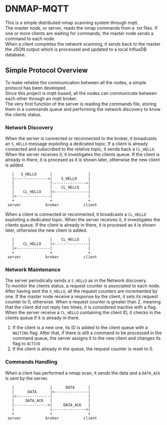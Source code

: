 # DNMAP-MQTT
This is a simple distributed nmap scanning system through mqtt.<br>
The master node, or server, reads the nmap commands from a .txt files. If one or more clients are waiting for commands, the master node sends a command to each node.<br>
When a client completes the network scanning, it sends back to the master the JSON output which is processed and updated to a local InfluxDB database. 

## Simple Protocol Overview
To make reliable the communication between all the nodes, a simple protocol has been developed.<br>
Since this project is mqtt-based, all the nodes can communicate between each other through an mqtt broker.<br>
The very first function of the server is reading the commands file, storing them in a commands queue and performing the network discovery to know the clients status.

### Network Discovery
When the server is connected or reconnected to the broker, it broadcasts an ```S_HELLO``` message exploiting a dedicated topic. If a client is already connected and subscribed to the relative topic, it sends back a ```CL_HELLO```. When the server receives it, it investigates the clients queue. If the client is already in there, it is procesed as it is shown later, otherwise the new client is added. 
```
   |   S_HELLO      |                |
   |--------------->|    S_HELLO     |
   |                |--------------->|
   |                |    CL_HELLO    |
   |    CL_HELLO    |<---------------|
   |<---------------|                |
   +                +                +
 server           broker           client
```
When a client is connected or reconnected, it broadcasts a ```CL_HELLO``` exploiting a dedicated topic. When the server receives it, it investigates the clients queue. If the client is already in there, it is procesed as it is shown later, otherwise the new client is added. 
```
   |                |    CL_HELLO    |
   |    CL_HELLO    |<---------------|
   |<---------------|                |
   +                +                +
 server           broker           client
```

### Network Maintenance
The server periodically sends a ```S_HELLO``` as in the Network discovery. <br>
To monitor the clients status, a request counter is associated to each node. After having sent the ```S_HELLO```, all the request counters are incremented by one. If the master node receive a response by the client, it sets its request counter to 0, otherwise. When a request counter is greater than 2, meaning that the client did not reply two times, it is considered inactive with a flag.<br>
When the server receive a ```CL_HELLO``` containing the client ID, it checks in the clients queue if it is already in there. <br>
1. If the client is a new one, its ID is added to the client queue with a ```WAITING``` flag. After that, if there is still a command to be processed in the command queue, the server assigns it to the new client and changes its flag to ```ACTIVE```
2. If the client is already in the queue, the request counter is reset to 0.

### Commands Handling
When a clent has performed a nmap scan, it sends the data and a ```DATA_ACK``` is sent by the server.
```
   |                |      DATA      |
   |      DATA      |<---------------|
   |<---------------|                |
   |     DATA_ACK   |                |
   |--------------->|     DATA_ACK   |
   |                |--------------->|
   +                +                +
 server           broker           client
```